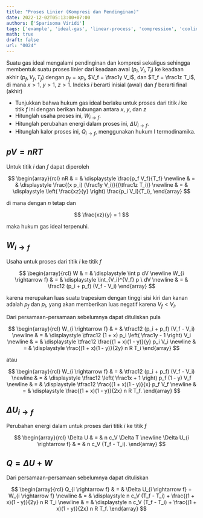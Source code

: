 ```yaml
---
title: "Proses Linier (Kompresi dan Pendinginan)"
date: 2022-12-02T05:13:00+07:00
authors: ['Sparisoma Viridi']
tags: ['example', 'ideal-gas', 'linear-process', 'compression', 'cooling']
math: true
draft: false
url: "0024"
---
```


Suatu gas ideal mengalami pendinginan dan kompresi sekaligus sehingga membentuk suatu proses linier dari keadaan awal $(p_i, V_i, T_i)$ ke keadaan akhir $(p_f, V_f, T_f)$ dengan  $p_f = x p_i$, $V_f = \frac1y V_i$, dan $T_f = \frac1z T_i$, di mana $x > 1$, $y > 1$, $z > 1$. Indeks $i$ berarti inisial (awal) dan $f$ berarti final (akhir)

+ Tunjukkan bahwa hukum gas ideal berlaku untuk proses dari titik $i$ ke titik $f$ ini dengan berikan hubungan antara $x$, $y$, dan $z$
+ Hitunglah usaha proses ini, $W_{i \rightarrow f}$.
+ Hitunglah perubahan energi dalam proses ini, $\Delta U_{i \rightarrow f}$.
+ Hitunglah kalor proses ini, $Q_{i \rightarrow f}$, menggunakan hukum I termodinamika.


## $pV = nRT$
Untuk titik $i$ dan $f$ dapat diperoleh

$$
\begin{array}{rcl}
nR & = & \displaystyle \frac{p_f V_f}{T_f} \newline
& = & \displaystyle \frac{(x p_i) (\frac1y V_i)}{(\tfrac1z T_i)} \newline
& = & \displaystyle \left( \frac{xz}{y} \right) \frac{p_i V_i}{T_i},
\end{array}
$$

di mana dengan $n$ tetap dan

$$
\frac{xz}{y} = 1
$$

maka hukum gas ideal terpenuhi.


## $W_{i \rightarrow f}$
Usaha untuk proses dari titik $i$ ke titik $f$

$$
\begin{array}{rcl}
W & = & \displaystyle \int p dV \newline
W_{i \rightarrow f} & = & \displaystyle \int_{V_i}^{V_f} p \ dV \newline
& = & \frac12 (p_i + p_f) (V_f - V_i)
\end{array}
$$

karena merupakan luas suatu trapesium dengan tinggi sisi kiri dan kanan adalah $p_f$ dan $p_i$, yang akan memberikan luas negatif karena $V_f < V_i$.

Dari persamaan-persamaan sebelumnya dapat dituliskan pula

$$
\begin{array}{rcl}
W_{i \rightarrow f} & = & \tfrac12 (p_i + p_f) (V_f - V_i) \newline
& = & \displaystyle \tfrac12 (1 + x) p_i \left( \frac1y - 1 \right) V_i \newline
& = & \displaystyle \tfrac12 \frac{(1 + x)(1 - y)}{y} p_i V_i \newline
& = & \displaystyle \frac{(1 + x)(1 - y)}{2y} n R T_i
\end{array}
$$

atau

$$
\begin{array}{rcl}
W_{i \rightarrow f} & = & \tfrac12 (p_i + p_f) (V_f - V_i) \newline
& = & \displaystyle \tfrac12 \left( \frac1x + 1 \right) p_f (1 - y) V_f \newline
& = & \displaystyle \tfrac12 \frac{(1 + x)(1 - y)}{x} p_f V_f \newline
& = & \displaystyle \frac{(1 + x)(1 - y)}{2x} n R T_f.
\end{array}
$$


## $\Delta U_{i \rightarrow f}$
Perubahan energi dalam untuk proses dari titik $i$ ke titik $f$

$$
\begin{array}{rcl}
\Delta U & = & n c_V \Delta T \newline
\Delta U_{i \rightarrow f} & = & n c_V (T_f - T_i).
\end{array}
$$


## $Q = \Delta U + W$
Dari persamaan-persamaan sebelumnya dapat dituliskan

$$
\begin{array}{rcl}
Q_{i \rightarrow f} & = & \Delta U_{i \rightarrow f} + W_{i \rightarrow f} \newline
& = & \displaystyle n c_V (T_f - T_i) + \frac{(1 + x)(1 - y)}{2y} n R T_i \newline
& = & \displaystyle n c_V (T_f - T_i) + \frac{(1 + x)(1 - y)}{2x} n R T_f.
\end{array}
$$
